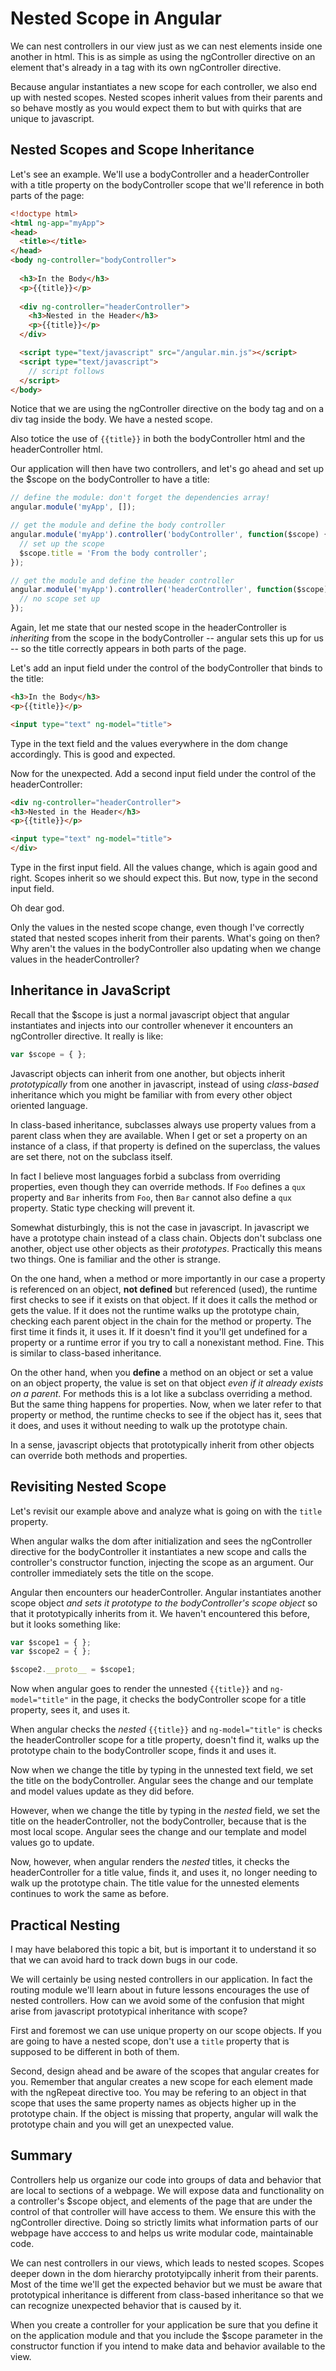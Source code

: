 Nested Scope in Angular
=====

We can nest controllers in our view just as we can nest elements inside one another in html. This is as simple as using the ngController directive on an element that's already in a tag with its own ngController directive.

Because angular instantiates a new scope for each controller, we also end up with nested scopes. Nested scopes inherit values from their parents and so behave mostly as you would expect them to but with quirks that are unique to javascript.

## Nested Scopes and Scope Inheritance

Let's see an example. We'll use a bodyController and a headerController with a title property on the bodyController scope that we'll reference in both parts of the page:

```html
<!doctype html>
<html ng-app="myApp">
<head>
  <title></title>
</head>
<body ng-controller="bodyController">
  
  <h3>In the Body</h3>
  <p>{{title}}</p>
  
  <div ng-controller="headerController">
    <h3>Nested in the Header</h3>
    <p>{{title}}</p>
  </div>

  <script type="text/javascript" src="/angular.min.js"></script>
  <script type="text/javascript">
    // script follows
  </script>
</body>
```

Notice that we are using the ngController directive on the body tag and on a div tag inside the body. We have a nested scope.

Also totice the use of `{{title}}` in both the bodyController html and the headerController html.

Our application will then have two controllers, and let's go ahead and set up the $scope on the bodyController to have a title:

```js
// define the module: don't forget the dependencies array!
angular.module('myApp', []);

// get the module and define the body controller
angular.module('myApp').controller('bodyController', function($scope) {
  // set up the scope
  $scope.title = 'From the body controller';
});

// get the module and define the header controller
angular.module('myApp').controller('headerController', function($scope) {
  // no scope set up
});
```

Again, let me state that our nested scope in the headerController is *inheriting* from the scope in the bodyController -- angular sets this up for us -- so the title correctly appears in both parts of the page.

Let's add an input field under the control of the bodyController that binds to the title:


```html
<h3>In the Body</h3>
<p>{{title}}</p>

<input type="text" ng-model="title">
```

Type in the text field and the values everywhere in the dom change accordingly. This is good and expected.

Now for the unexpected. Add a second input field under the control of the headerController:

```html
<div ng-controller="headerController">
<h3>Nested in the Header</h3>
<p>{{title}}</p>

<input type="text" ng-model="title">
</div>
```

Type in the first input field. All the values change, which is again good and right. Scopes inherit so we should expect this. But now, type in the second input field.

Oh dear god.

Only the values in the nested scope change, even though I've correctly stated that nested scopes inherit from their parents. What's going on then? Why aren't the values in the bodyController also updating when we change values in the headerController?

## Inheritance in JavaScript

Recall that the $scope is just a normal javascript object that angular instantiates and injects into our controller whenever it encounters an ngController directive. It really is like:

```js
var $scope = { };
```

Javascript objects can inherit from one another, but objects inherit *prototypically* from one another in javascript, instead of using *class-based* inheritance which you might be familiar with from every other object oriented language.

In class-based inheritance, subclasses always use property values from a parent class when they are available. When I get or set a property on an instance of a class, if that property is defined on the superclass, the values are set there, not on the subclass itself.

In fact I believe most languages forbid a subclass from overriding properties, even though they can override methods. If `Foo` defines a `qux` property and `Bar` inherits from `Foo`, then `Bar` cannot also define a `qux` property. Static type checking will prevent it.

Somewhat disturbingly, this is not the case in javascript. In javascript we have a prototype chain instead of a class chain. Objects don't subclass one another, object use other objects as their *prototypes*. Practically this means two things. One is familiar and the other is strange.

On the one hand, when a method or more importantly in our case a property is referenced on an object, **not defined** but referenced (used), the runtime first checks to see if it exists on that object. If it does it calls the method or gets the value. If it does not the runtime walks up the prototype chain, checking each parent object in the chain for the method or property. The first time it finds it, it uses it. If it doesn't find it you'll get undefined for a property or a runtime error if you try to call a nonexistant method. Fine. This is similar to class-based inheritance.

On the other hand, when you **define** a method on an object or set a value on an object property, the value is set on that object *even if it already exists on a parent*. For methods this is a lot like a subclass overriding a method. But the same thing happens for properties. Now, when we later refer to that property or method, the runtime checks to see if the object has it, sees that it does, and uses it without needing to walk up the prototype chain.

In a sense, javascript objects that prototypically inherit from other objects can override both methods and properties.

## Revisiting Nested Scope

Let's revisit our example above and analyze what is going on with the `title` property.

When angular walks the dom after initialization and sees the ngController directive for the bodyController it instantiates a new scope and calls the controller's constructor function, injecting the scope as an argument. Our controller immediately sets the title on the scope.

Angular then encounters our headerController. Angular instantiates another scope object *and sets it prototype to the bodyController's scope object* so that it prototypically inherits from it. We haven't encountered this before, but it looks something like:

```js
var $scope1 = { };
var $scope2 = { };

$scope2.__proto__ = $scope1;
```

Now when angular goes to render the unnested `{{title}}` and `ng-model="title"` in the page, it checks the bodyController scope for a title property, sees it, and uses it.

When angular checks the *nested* 
`{{title}}` and `ng-model="title"` is checks the headerController scope for a title property, doesn't find it, walks up the prototype chain to the bodyController scope, finds it and uses it.

Now when we change the title by typing in the unnested text field, we set the title on the bodyController. Angular sees the change and our template and model values update as they did before.

However, when we change the title by typing in the *nested* field, we set the title on the headerController, not the bodyController, because that is the most local scope. Angular sees the change and our template and model values go to update.

Now, however, when angular renders the *nested* titles, it checks the headerController for a title value, finds it, and uses it, no longer needing to walk up the prototype chain. The title value for the unnested elements continues to work the same as before.

## Practical Nesting

I may have belabored this topic a bit, but is important it to understand it so that we can avoid hard to track down bugs in our code.

We will certainly be using nested controllers in our application. In fact the routing module we'll learn about in future lessons encourages the use of nested controllers. How can we avoid some of the confusion that might arise from javascript prototypical inheritance with scope?

First and foremost we can use unique property on our scope objects. If you are going to have a nested scope, don't use a `title` property that is supposed to be different in both of them.

Second, design ahead and be aware of the scopes that angular creates for you. Remember that angular creates a new scope for each element made with the ngRepeat directive too. You may be refering to an object in that scope that uses the same property names as objects higher up in the prototype chain. If the object is missing that property, angular will walk the prototype chain and you will get an unexpected value.

## Summary

Controllers help us organize our code into groups of data and behavior that are local to sections of a webpage. We will expose data and functionality on a controller's $scope object, and elements of the page that are under the control of that controller will have access to them. We ensure this with the ngController directive. Doing so strictly limits what information parts of our webpage have acccess to and helps us write modular code, maintainable code.

We can nest controllers in our views, which leads to nested scopes. Scopes deeper down in the dom hierarchy prototyipcally inherit from their parents. Most of the time we'll get the expected behavior but we must be aware that prototypical inheritance is different from class-based inheritance so that we can recognize unexpected behavior that is caused by it.

When you create a controller for your application be sure that you define it on the application module and that you include the $scope parameter in the constructor function if you intend to make data and behavior available to the view.